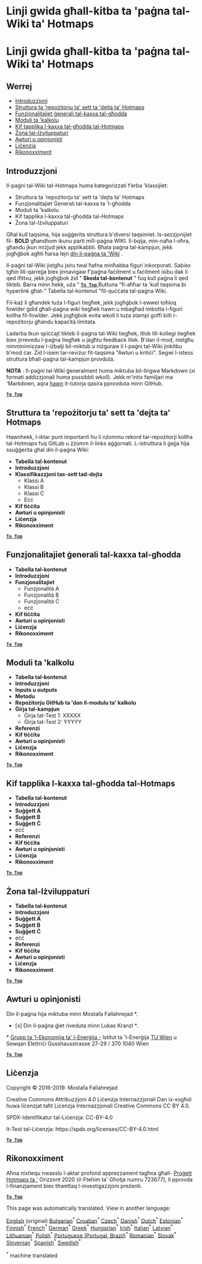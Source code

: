 <h1> <a class="anchor" id="guidelines-for-writing-a-hotmaps-wiki-page" href="#guidelines-for-writing-a-hotmaps-wiki-page"><i class="fa fa-link"></i></a> Linji gwida għall-kitba ta &#39;paġna tal-Wiki ta&#39; Hotmaps </h1><h1> <a class="anchor" id="guidelines-for-writing-a-hotmaps-wiki-page" href="#guidelines-for-writing-a-hotmaps-wiki-page"><i class="fa fa-link"></i></a> Linji gwida għall-kitba ta &#39;paġna tal-Wiki ta&#39; Hotmaps </h1><h2> <a class="anchor" id="table-of-contents" href="#table-of-contents"><i class="fa fa-link"></i></a> Werrej </h2><ul><li> <a href="#introduction">Introduzzjoni</a> </li><li> <a href="#hotmaps-data-set-repository-structure">Struttura ta &#39;repożitorju ta&#39; sett ta &#39;dejta ta&#39; Hotmaps</a> </li><li> <a href="#general-functionalities-of-the-toolbox">Funzjonalitajiet ġenerali tal-kaxxa tal-għodda</a> </li><li> <a href="#calculation-modules">Moduli ta &#39;kalkolu</a> </li><li> <a href="#how-to-apply-the-hotmaps-toolbox">Kif tapplika l-kaxxa tal-għodda tal-Hotmaps</a> </li><li> <a href="#developers-area">Żona tal-Iżviluppaturi</a> </li><li> <a href="#authors-and-reviewers">Awturi u opinjonisti</a> </li><li> <a href="#license">Liċenzja</a> </li><li> <a href="#acknowledgement">Rikonoxximent</a> </li></ul><h2> <a class="anchor" id="introduction" href="#introduction"><i class="fa fa-link"></i></a> Introduzzjoni </h2><p> Il-paġni tal-Wiki tal-Hotmaps huma kategorizzati f’erba ’klassijiet: </p><ul><li> Struttura ta &#39;repożitorju ta&#39; sett ta &#39;dejta ta&#39; Hotmaps </li><li> Funzjonalitajiet Ġenerali tal-kaxxa ta &#39;l-għodda </li><li> Moduli ta &#39;kalkolu </li><li> Kif tapplika l-kaxxa tal-għodda tal-Hotmaps </li><li> Żona tal-Iżviluppaturi </li></ul><p> Għal kull taqsima, hija suġġerita struttura b&#39;diversi taqsimiet. Is-sezzjonijiet fil- <strong>BOLD</strong> għandhom ikunu parti mill-paġna WIKI. Il-bqija, min-naħa l-oħra, għandu jkun miżjud jekk applikabbli. Bħala paġna tal-kampjun, jekk jogħġbok agħti ħarsa lejn <a href="https://github.com/HotMaps/hotmaps_wiki/wiki/CM-District-heating-potential-user-defined-thresholds">din il-paġna ta &#39;Wiki</a> . </p><p> Il-paġni tal-Wiki jistgħu jsiru twal ħafna minħabba figuri inkorporati. Sabiex tgħin lill-qarrejja biex jinnavigaw f&#39;paġna faċilment u faċilment isibu dak li qed ifittxu, jekk jogħġbok żid &quot; <strong>Skeda tal-kontenut</strong> &quot; fuq kull paġna li qed tikteb. Barra minn hekk, uża “ <ins> <code><strong><a href="#table-of-contents">To Top</a></strong></code> </ins> Buttuna ”fl-aħħar ta &#39;kull taqsima bi hyperlink għat-&quot; Tabella tal-kontenut &quot;fil-quċċata tal-paġna Wiki. </p><p> Fil-każ li għandek tuża l-figuri tiegħek, jekk jogħġbok l-ewwel toħloq fowlder ġdid għall-paġna wiki tiegħek hawn u mbagħad imbotta l-figuri kollha fil-fowlder. Jekk jogħġbok evita wkoll li tuża stampi goffi billi r-repożitorju għandu kapaċità limitata. </p><p> Ladarba tkun spiċċajt tikteb il-paġna tal-Wiki tiegħek, itlob lill-kollegi tiegħek biex jirrevedu l-paġna tiegħek u jagħtu feedback lilek. B&#39;dan il-mod, nistgħu nimminimizzaw l-iżbalji bil-miktub u niżguraw li l-paġni tal-Wiki jinkitbu b&#39;mod ċar. Żid l-isem tar-reviżur fit-taqsima &quot;Awturi u kritiċi&quot;. Segwi l-istess struttura bħall-paġna tal-kampjun provduta. </p><p> <strong>NOTA</strong> : Il-paġni tal-Wiki ġeneralment huma miktuba bil-lingwa Markdown (xi formati addizzjonali huma possibbli wkoll). Jekk m&#39;intix familjari ma &#39;Markdown, aqra <a href="https://guides.github.com/features/mastering-markdown/">hawn</a> it-tutorja qasira pprovduta minn GitHub. </p><p><ins> <code><strong><a href="#table-of-contents">To Top</a></strong></code> </ins> </p><h2> <a class="anchor" id="hotmaps-data-set-repository-structure" href="#hotmaps-data-set-repository-structure"><i class="fa fa-link"></i></a> Struttura ta &#39;repożitorju ta&#39; sett ta &#39;dejta ta&#39; Hotmaps </h2><p> Hawnhekk, l-iktar punt importanti hu li nżommu rekord tar-repożitorji kollha tal-Hotmaps fuq GitLab u żżomm il-links aġġornati. L-istruttura li ġejja hija ssuġġerita għal din il-paġna Wiki: </p><ul><li> <strong>Tabella tal-kontenut</strong> </li><li> <strong>Introduzzjoni</strong> </li><li> <strong>Klassifikazzjoni tas-sett tad-dejta</strong> <ul><li> Klassi A </li><li> Klassi B </li><li> Klassi Ċ </li><li> Eċċ </li></ul></li><li> <strong>Kif tiċċita</strong> </li><li> <strong>Awturi u opinjonisti</strong> </li><li> <strong>Liċenzja</strong> </li><li> <strong>Rikonoxximent</strong> </li></ul><p><ins> <code><strong><a href="#table-of-contents">To Top</a></strong></code> </ins> </p><h2> <a class="anchor" id="general-functionalities-of-the-toolbox" href="#general-functionalities-of-the-toolbox"><i class="fa fa-link"></i></a> Funzjonalitajiet ġenerali tal-kaxxa tal-għodda </h2><ul><li> <strong>Tabella tal-kontenut</strong> </li><li> <strong>Introduzzjoni</strong> </li><li> <strong>Funzjonalitajiet</strong> <ul><li> Funzjonalità A </li><li> Funzjonalità B </li><li> Funzjonalità Ċ </li><li> eċċ </li></ul></li><li> <strong>Kif tiċċita</strong> </li><li> <strong>Awturi u opinjonisti</strong> </li><li> <strong>Liċenzja</strong> </li><li> <strong>Rikonoxximent</strong> </li></ul><p><ins> <code><strong><a href="#table-of-contents">To Top</a></strong></code> </ins> </p><h2> <a class="anchor" id="calculation-modules" href="#calculation-modules"><i class="fa fa-link"></i></a> Moduli ta &#39;kalkolu </h2><ul><li> <strong>Tabella tal-kontenut</strong> </li><li> <strong>Introduzzjoni</strong> </li><li> <strong>Inputs u outputs</strong> </li><li> <strong>Metodu</strong> </li><li> <strong>Repożitorju GitHub ta &#39;dan il-modulu ta&#39; kalkolu</strong> </li><li> <strong>Ġirja tal-kampjun</strong> <ul><li> Ġirja tat-Test 1: XXXXX </li><li> Ġirja tat-Test 2: YYYYY </li></ul></li><li> <strong>Referenzi</strong> </li><li> <strong>Kif tiċċita</strong> </li><li> <strong>Awturi u opinjonisti</strong> </li><li> <strong>Liċenzja</strong> </li><li> <strong>Rikonoxximent</strong> </li></ul><p><ins> <code><strong><a href="#table-of-contents">To Top</a></strong></code> </ins> </p><h2> <a class="anchor" id="how-to-apply-the-hotmaps-toolbox" href="#how-to-apply-the-hotmaps-toolbox"><i class="fa fa-link"></i></a> Kif tapplika l-kaxxa tal-għodda tal-Hotmaps </h2><ul><li> <strong>Tabella tal-kontenut</strong> </li><li> <strong>Introduzzjoni</strong> </li><li> <strong>Suġġett A</strong> </li><li> <strong>Suġġett B</strong> </li><li> <strong>Suġġett Ċ</strong> </li><li> eċċ </li><li> <strong>Referenzi</strong> </li><li> <strong>Kif tiċċita</strong> </li><li> <strong>Awturi u opinjonisti</strong> </li><li> <strong>Liċenzja</strong> </li><li> <strong>Rikonoxximent</strong> </li></ul><p><ins> <code><strong><a href="#table-of-contents">To Top</a></strong></code> </ins> </p><h2> <a class="anchor" id="developers-area" href="#developers-area"><i class="fa fa-link"></i></a> Żona tal-Iżviluppaturi </h2><ul><li> <strong>Tabella tal-kontenut</strong> </li><li> <strong>Introduzzjoni</strong> </li><li> <strong>Suġġett A</strong> </li><li> <strong>Suġġett B</strong> </li><li> <strong>Suġġett Ċ</strong> </li><li> eċċ </li><li> <strong>Referenzi</strong> </li><li> <strong>Kif tiċċita</strong> </li><li> <strong>Awturi u opinjonisti</strong> </li><li> <strong>Liċenzja</strong> </li><li> <strong>Rikonoxximent</strong> </li></ul><p><ins> <code><strong><a href="#table-of-contents">To Top</a></strong></code> </ins> </p><h2> <a class="anchor" id="authors-and-reviewers" href="#authors-and-reviewers"><i class="fa fa-link"></i></a> Awturi u opinjonisti </h2><p> Din il-paġna hija miktuba minn Mostafa Fallahnejad *. </p><ul><li> [x] Din il-paġna ġiet riveduta minn Lukas Kranzl *. </li></ul><p> * <a href="https://eeg.tuwien.ac.at/">Grupp ta &#39;l-Ekonomija ta&#39; l-Enerġija -</a> Istitut ta &#39;l-Enerġija <a href="https://eeg.tuwien.ac.at/">TU Wien</a> u Sewqan Elettriċi Gusshausstrasse 27-29 / 370 1040 Wien </p><p><ins> <code><strong><a href="#table-of-contents">To Top</a></strong></code> </ins> </p><h2> <a class="anchor" id="license" href="#license"><i class="fa fa-link"></i></a> Liċenzja </h2><p> Copyright © 2016-2019: Mostafa Fallahnejad </p><p> Creative Commons Attribuzzjoni 4.0 Liċenzja Internazzjonali Dan ix-xogħol huwa liċenzjat taħt Liċenzja Internazzjonali Creative Commons CC BY 4.0. </p><p> SPDX-Identifikatur tal-Liċenzja: CC-BY-4.0 </p><p> It-Test tal-Liċenzja: https://spdx.org/licenses/CC-BY-4.0.html </p><p><ins> <code><strong><a href="#table-of-contents">To Top</a></strong></code> </ins> </p><h2> <a class="anchor" id="acknowledgement" href="#acknowledgement"><i class="fa fa-link"></i></a> Rikonoxximent </h2><p> Aħna nixtiequ nwasslu l-aktar profond apprezzament tagħna għall- <a href="https://www.hotmaps-project.eu">Proġett Hotmaps ta &#39;</a> Orizzont 2020 (il-Ftehim ta&#39; Għotja numru 723677), li pprovda l-finanzjament biex titwettaq l-investigazzjoni preżenti. </p><p><ins> <code><strong><a href="#table-of-contents">To Top</a></strong></code> </ins> </p>
<!--- THIS IS A SUPER UNIQUE IDENTIFIER -->

This page was automatically translated. View in another language:

[English](../en/Guidelines-for-writing-a-Hotmaps-Wiki-page) (original) [Bulgarian](../bg/Guidelines-for-writing-a-Hotmaps-Wiki-page)<sup>\*</sup> [Croatian](../hr/Guidelines-for-writing-a-Hotmaps-Wiki-page)<sup>\*</sup> [Czech](../cs/Guidelines-for-writing-a-Hotmaps-Wiki-page)<sup>\*</sup> [Danish](../da/Guidelines-for-writing-a-Hotmaps-Wiki-page)<sup>\*</sup> [Dutch](../nl/Guidelines-for-writing-a-Hotmaps-Wiki-page)<sup>\*</sup> [Estonian](../et/Guidelines-for-writing-a-Hotmaps-Wiki-page)<sup>\*</sup> [Finnish](../fi/Guidelines-for-writing-a-Hotmaps-Wiki-page)<sup>\*</sup> [French](../fr/Guidelines-for-writing-a-Hotmaps-Wiki-page)<sup>\*</sup> [German](../de/Guidelines-for-writing-a-Hotmaps-Wiki-page)<sup>\*</sup> [Greek](../el/Guidelines-for-writing-a-Hotmaps-Wiki-page)<sup>\*</sup> [Hungarian](../hu/Guidelines-for-writing-a-Hotmaps-Wiki-page)<sup>\*</sup> [Irish](../ga/Guidelines-for-writing-a-Hotmaps-Wiki-page)<sup>\*</sup> [Italian](../it/Guidelines-for-writing-a-Hotmaps-Wiki-page)<sup>\*</sup> [Latvian](../lv/Guidelines-for-writing-a-Hotmaps-Wiki-page)<sup>\*</sup> [Lithuanian](../lt/Guidelines-for-writing-a-Hotmaps-Wiki-page)<sup>\*</sup>  [Polish](../pl/Guidelines-for-writing-a-Hotmaps-Wiki-page)<sup>\*</sup> [Portuguese (Portugal, Brazil)](../pt/Guidelines-for-writing-a-Hotmaps-Wiki-page)<sup>\*</sup> [Romanian](../ro/Guidelines-for-writing-a-Hotmaps-Wiki-page)<sup>\*</sup> [Slovak](../sk/Guidelines-for-writing-a-Hotmaps-Wiki-page)<sup>\*</sup> [Slovenian](../sl/Guidelines-for-writing-a-Hotmaps-Wiki-page)<sup>\*</sup> [Spanish](../es/Guidelines-for-writing-a-Hotmaps-Wiki-page)<sup>\*</sup> [Swedish](../sv/Guidelines-for-writing-a-Hotmaps-Wiki-page)<sup>\*</sup> 

<sup>\*</sup> machine translated

